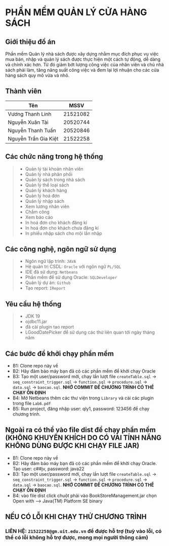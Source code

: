 
# PHẦN MỀM QUẢN LÝ CỬA HÀNG SÁCH

## Giới thiệu đồ án
 
<p align-items: center>Phần mềm Quản lý nhà sách được xây dựng nhằm mục đích phục vụ việc mua bán, nhập và quản lý sách được thực hiện một cách tự động, dễ dàng và chính xác hơn. Từ đó giảm bớt lượng công việc của nhân viên và chủ nhà sách phải làm, tăng năng suất công việc và đem lại lợi nhuận cho các cửa hàng sách quy mô vừa và nhỏ. </p>

## Thành viên
 |Tên                   | MSSV     |
 |----------------------| ---------|
 |Vương Thanh Linh      | 21521082 |
 |Nguyễn Xuân Tài       | 20520744 |
 |Nguyễn Thanh Tuấn     | 20520846 |
 |Nguyễn Trần Gia Kiệt  | 21522258 |

## Các chức năng trong hệ thống
>- Quản lý tài khoản nhân viên
>- Quản lý nhà phân phối
>- Quản lý sách trong nhà sách
>- Quản lý thể loại sách
>- Quản lý khách hàng
>- Quản lý hoá đơn
>- Quản lý nhập sách
>- Xem lương nhân viên
>- Chắm công 
>- Xem báo cáo
>- In hoá đơn cho khách đăng kí
>- In hoá đơn cho khách chưa đăng kí
>- In phiếu nhập sách cho mội lần nhập

## Các công nghệ, ngôn ngữ sử dụng
>- Ngôn ngữ lập trình: `JAVA`
>- Hệ quản trị CSDL: `Oracle` với ngôn ngữ `PL/SQL`
>- IDE đã sử dụng: `Netbeans`
>- Phần mềm để sử dụng Oracle: `SQLDeveloper`
>- Quản lý dự án: `Github`
>- Tạo report: `IReport`

## Yêu cầu hệ thống
>- JDK 19
>- ojdbc11.jar
>- đã cài plugin tao report
>- LGoodDatePicker để sử dụng các thứ liên quan tới ngày tháng năm

## Các bước để khởi chạy phần mềm

- B1: Clone repo này về 
- B2: Hãy đảm bảo máy bạn đã có các phần mềm để khởi chạy Oracle
- B3: Tạo một user/password mới, chạy lần lượt file `createTable.sql` ->  `seq_constraint_trigger.sql` -> `function.sql` -> `procedure.sql` -> `data.sql` -> `baocao.sql`. **NHỚ COMMIT ĐỂ CHƯƠNG TRÌNH CÓ THỂ CHẠY ỔN ĐỊNH**
- B4: Mở Netbeans thêm các thư viện trong `Library` và cài các plugin trong file `Lab6.pdf`
- B5: Run project, đăng nhập user: qly1, password: 123456 để chạy chương trình.

## Ngoài ra có thể vào file dist để chạy phần mềm (**KHÔNG KHUYẾN KHÍCH DO CÓ VÀI TÍNH NĂNG KHÔNG DÙNG ĐƯỢC KHI CHẠY FILE JAR**)
- B1: Clone repo này về 
- B2: Hãy đảm bảo máy bạn đã có các phần mềm để khởi chạy Oracle. Tạo user: c##jv, password: java22
- B3: Tạo một user/password mới, chạy lần lượt file `createTable.sql` ->  `seq_constraint_trigger.sql` -> `function.sql` -> `procedure.sql` -> `data.sql` -> `baocao.sql`. **NHỚ COMMIT ĐỂ CHƯƠNG TRÌNH CÓ THỂ CHẠY ỔN ĐỊNH**
- B4: vào file dist click chuột phải vào BookStoreManagement.jar chọn Open with --> Java(TM) Platform SE binary

## NẾU CÓ LỖI KHI CHẠY THỬ CHƯƠNG TRÌNH
### LIÊN HỆ: `21522258@gm.uit.edu.vn` để được hỗ trợ (tuỳ vào lỗi, có thể có lỗi không hỗ trợ được, mong mọi người thông cảm)



